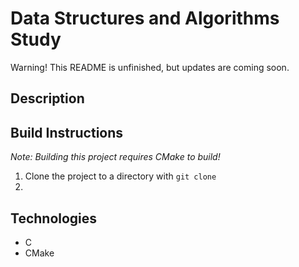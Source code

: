 # Data Structures and Algorithms Study

Warning! This README is unfinished, but updates are coming soon.

## Description


## Build Instructions

*Note: Building this project requires CMake to build!*

1. Clone the project to a directory with `git clone`
2. 

## Technologies
- C
- CMake
